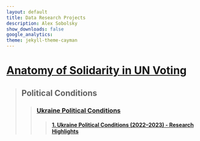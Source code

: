 ```yaml
---
layout: default
title: Data Research Projects
description: Alex Sobolsky
show_downloads: false
google_analytics:
theme: jekyll-theme-cayman
---
```

# [Anatomy of Solidarity in UN Voting](https://sobolsky.github.io/un)
> ## Political Conditions
>> ### [Ukraine Political Conditions](https://sobolsky.github.io/upc)
>>> #### [1. Ukraine Political Conditions (2022–2023) - Research Highlights](https://sobolsky.github.io/upc/01)
